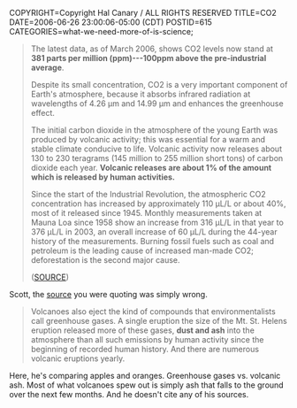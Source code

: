 COPYRIGHT=Copyright Hal Canary / ALL RIGHTS RESERVED
TITLE=CO2
DATE=2006-06-26 23:00:06-05:00 (CDT)
POSTID=615
CATEGORIES=what-we-need-more-of-is-science;

> The latest data, as of March 2006, shows CO2 levels now stand at **381 parts per million (ppm)---100ppm above the pre-industrial average**.
> 
> Despite its small concentration, CO2 is a very important component of Earth's atmosphere, because it absorbs infrared radiation at wavelengths of 4.26 µm and 14.99 µm and enhances the greenhouse effect.
> 
> The initial carbon dioxide in the atmosphere of the young Earth was produced by volcanic activity; this was essential for a warm and stable climate conducive to life. Volcanic activity now releases about 130 to 230 teragrams (145 million to 255 million short tons) of carbon dioxide each year. **Volcanic releases are about 1% of the amount which is released by human activities.**
> 
> Since the start of the Industrial Revolution, the atmospheric CO2 concentration has increased by approximately 110 µL/L or about 40%, most of it released since 1945. Monthly measurements taken at Mauna Loa since 1958 show an increase from 316 µL/L in that year to 376 µL/L in 2003, an overall increase of 60 µL/L during the 44-year history of the measurements. Burning fossil fuels such as coal and petroleum is the leading cause of increased man-made CO2; deforestation is the second major cause.
> 
> ([SOURCE](http://en.wikipedia.org/wiki/Carbon_dioxide#Concentrations_of_CO2_in_atmosphere))

Scott, the [source](http://www.chronwatch.com/content/contentDisplay.asp?aid=12594) you were quoting was simply wrong.

> Volcanoes also eject the kind of compounds that environmentalists call greenhouse gases. A single eruption the size of the Mt. St. Helens eruption released more of these gases, **dust and ash** into the atmosphere than all such emissions by human activity since the beginning of recorded human history. And there are numerous volcanic eruptions yearly.

Here, he's comparing apples and oranges. Greenhouse gases vs. volcanic ash. Most of what volcanoes spew out is simply ash that falls to the ground over the next few months. And he doesn't cite any of his sources.
